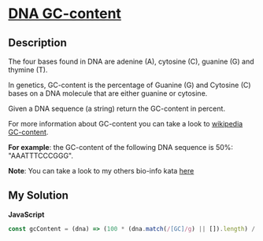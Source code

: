# [DNA GC-content](https://www.codewars.com/kata/5747a9bbe2fab9a0c400012f)

## Description

The four bases found in DNA are adenine (A), cytosine (C), guanine (G) and thymine (T).

In genetics, GC-content is the percentage of Guanine (G) and Cytosine (C) bases on a DNA molecule that are either guanine or cytosine.

Given a DNA sequence (a string) return the GC-content in percent.

For more information about GC-content you can take a look to [wikipedia GC-content](https://en.wikipedia.org/wiki/GC-content).

**For example**: the GC-content of the following DNA sequence is 50%: "AAATTTCCCGGG".

**Note**: You can take a look to my others bio-info kata [here](http://www.codewars.com/users/nbeck/authored)

## My Solution

**JavaScript**

```js
const gcContent = (dna) => (100 * (dna.match(/[GC]/g) || []).length) / (dna.length || 1);
```
